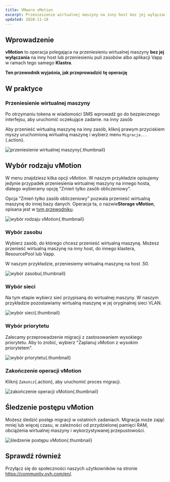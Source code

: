 ```yaml
---
title: VMware vMotion
excerpt: Przeniesienie wirtualnej maszyny na inny host bez jej wyłączania
updated: 2020-11-18
---
```


## Wprowadzenie

**vMotion** to operacja polegająca na przeniesieniu wirtualnej maszyny **bez jej wyłączania** na inny host lub przeniesieniu puli zasobów albo aplikacji Vapp w ramach tego samego **Klastra**.

**Ten przewodnik wyjaśnia, jak przeprowadzić tę operację**

## W praktyce

### Przeniesienie wirtualnej maszyny

Po otrzymaniu tokena w wiadomości SMS wprowadź go do bezpiecznego interfejsu, aby uruchomić oczekujące zadanie.
na inny zasób

Aby przenieść wirtualną maszynę na inny zasób, kliknij prawym przyciskiem myszy uruchomioną wirtualną maszynę i wybierz menu `Migracja...`{.action}. 

![przeniesienie wirtualnej maszyny](Vmotion1.png){.thumbnail}

## Wybór rodzaju vMotion

W menu znajdziesz kilka opcji vMotion. W naszym przykładzie opisujemy jedynie przypadek przeniesienia wirtualnej maszyny na innego hosta, dlatego wybieramy opcję "Zmień tylko zasób obliczeniowy".

Opcja “Zmień  tylko zasób obliczeniowy” pozwala przenieść wirtualną maszynę do innej bazy danych. Operacja ta, o nazwie**Storage vMotion**, opisana jest w [tym przewodniku](vmware_storage_vmotion1.).

![wybór rodzaju vMotion](Vmotion2.png){.thumbnail}

### Wybór zasobu

Wybierz zasób, do którego chcesz przenieść wirtualną maszynę. Możesz przenieść wirtualną maszynę na inny host, do innego klastera, ResourcePool lub Vapp.

W naszym przykładzie, przeniesiemy wirtualną maszynę na host .50.

![wybór zasobu](Vmotion3.png){.thumbnail}

### Wybór sieci

Na tym etapie wybierz sieć przypisaną do wirtualnej maszyny. W naszym przykładzie pozostawiamy wirtualną  maszynę w jej oryginalnej sieci VLAN.

![wybór sieci](Vmotion4.png){.thumbnail}

### Wybór priorytetu

Zalecamy przeprowadzenie migracji z zastosowaniem wysokiego priorytetu. Aby to zrobić, wybierz "Zaplanuj vMotion z wysokim priorytetem".

![wybór priorytetu](Vmotion5.png){.thumbnail}

### Zakończenie operacji vMotion

Kliknij `Zakończ`{.action}, aby uruchomić proces migracji.

![zakończenie operacji vMotion](Vmotion6.png){.thumbnail}

## Śledzenie postępu vMotion

Możesz śledzić postęp migracji w ostatnich zadaniach. Migracja może zająć mniej lub więcej czasu, w zależności od przydzielonej pamięci RAM, obciążenia wirtualnej maszyny i wykorzystywanej przepustowości.

![śledzenie postępu vMotion](Vmotion7.png){.thumbnail}

## Sprawdź również

Przyłącz się do społeczności naszych użytkowników na stronie <https://community.ovh.com/en/>.
